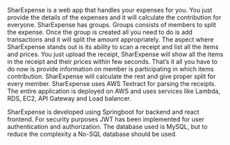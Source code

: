 SharExpense is a web app that handles your expenses for you. You just provide the details of the expenses and it will calculate the contribution for everyone. SharExpense has groups. Groups consists of members to split the expense. Once the group is created all you need to do is add transactions and it will split the amount appropriately.
The aspect where SharExpense stands out is its ability to scan a receipt and list all the items and prices. You just upload the receipt, SharExpense will show all the items in the receipt and their prices within few seconds. That’s it all you have to do now is provide information on member is participating in which items contribution. SharExpense will calculate the rest and give proper split for every member.
SharExpense uses AWS Textract for parsing the receipts. The entire application is deployed on AWS and uses services like Lambda, RDS, EC2, API Gateway and Load balancer.

SharExpense is developed using Springboot for backend and react frontend. For security purposes JWT has been implemented for user authentication and authorization. The database used is MySQL, but to reduce the complexity a No-SQL database should be used.   

